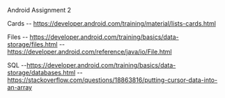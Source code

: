 Android Assignment 2

Cards -- https://developer.android.com/training/material/lists-cards.html

Files -- https://developer.android.com/training/basics/data-storage/files.html
	  -- https://developer.android.com/reference/java/io/File.html

SQL --https://developer.android.com/training/basics/data-storage/databases.html
	--https://stackoverflow.com/questions/18863816/putting-cursor-data-into-an-array